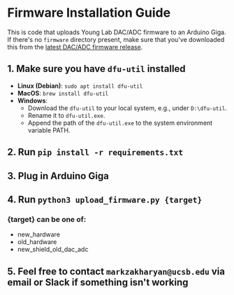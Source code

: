 # Firmware Installation Guide

This is code that uploads Young Lab DAC/ADC firmware to an Arduino Giga. If there's no `firmware` directory present, make sure that you've downloaded this from the [latest DAC/ADC firmware release](https://github.com/afylab/dac-adc-firmware/releases).

## 1. Make sure you have `dfu-util` installed

- **Linux (Debian)**: `sudo apt install dfu-util`
- **MacOS**: `brew install dfu-util`
- **Windows**:
  - Download the `dfu-util` to your local system, e.g., under `D:\dfu-util`.
  - Rename it to `dfu-util.exe`.
  - Append the path of the `dfu-util.exe` to the system environment variable PATH.

## 2. Run `pip install -r requirements.txt`

## 3. Plug in Arduino Giga

## 4. Run `python3 upload_firmware.py {target}`

### {target} can be one of:
- new_hardware
- old_hardware
- new_shield_old_dac_adc

## 5. Feel free to contact `markzakharyan@ucsb.edu` via email or Slack if something isn't working
